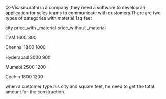 Q>Visasmurathi in a company ,they need a software to develop an application  for sales teams  to communicate with customers.There are two types  of categories with material 1sq feet 

 city                            price_with _material	     price_without _material 

TVM			                               1600                    800 

Chennai                                1800                   1000 

Hyderabad                              2000                    900 

Mumabi                                  2500                   1200 

Cochin                                  1800                   1200 

 

when a customer type his city and square feet, he need to get  the total amount for the construction. 

 
